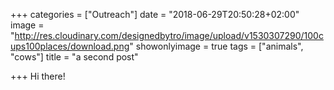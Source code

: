 +++
categories = ["Outreach"]
date = "2018-06-29T20:50:28+02:00"
image = "http://res.cloudinary.com/designedbytro/image/upload/v1530307290/100cups100places/download.png"
showonlyimage = true
tags = ["animals", "cows"]
title = "a second post"

+++
Hi there!